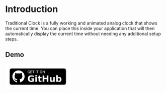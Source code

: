 # Introduction

Traditional Clock is a fully working and animated analog clock that shows the current time. You can place this inside your application that will then automatically display the current time without needing any additional setup steps.

## Demo


[<img src="https://raw.githubusercontent.com/deckerst/common/main/assets/get-it-on-github.png" alt="Get it on GitHub" height="80">](https://sadman-shahriar.github.io/traditional-clock/)

